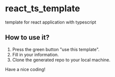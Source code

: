 # react_ts_template
template for react application with typescript

## How to use it?

1. Press the green button "use this template".
2. Fill in your information.
3. Clone the generated repo to your local machine.

Have a nice coding!
